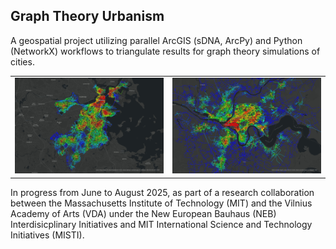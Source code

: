 ## Graph Theory Urbanism

A geospatial project utilizing parallel ArcGIS (sDNA, ArcPy) and Python (NetworkX) workflows to triangulate results for graph theory simulations of cities.

<table>
  <tr>
    <td valign="center"><img src="Visualizations/bostonnqpd1kpywork.jpg"></td>
    <td valign="center"><img src="Visualizations/kaunasnqpd1kpywork.jpg"></td>
  </tr>
  <!-- <tr>
    <td valign="center">Boston, USA</td>
    <td valign="center">Kaunas, Lithuania</td>
  </tr> -->
 </table>

In progress from June to August 2025, as part of a research collaboration between the Massachusetts Institute of Technology (MIT) and the Vilnius Academy of Arts (VDA) under the New European Bauhaus (NEB) Interdisicplinary Initiatives and MIT International Science and Technology Initiatives (MISTI).